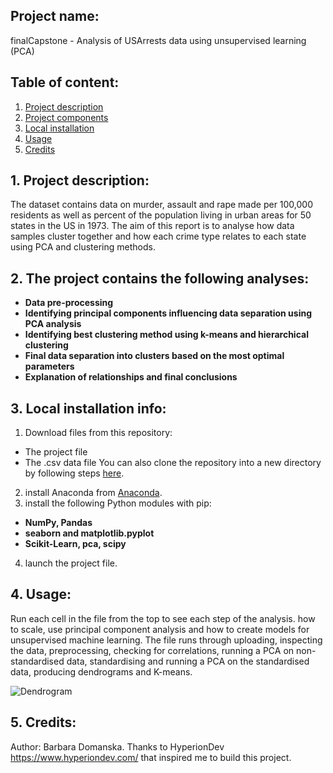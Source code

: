 ## Project name: 
finalCapstone - Analysis of USArrests data using unsupervised learning (PCA)

## Table of content:
1. [ Project description ](#description)
2. [ Project components ](#components)
3. [ Local installation ](#installation)
4. [ Usage ](#usage)
5. [ Credits ](#credits)

<a name="description"></a>
## 1. Project description:
The dataset contains data on murder, assault and rape made per 100,000 residents as well as percent of the population living in urban areas for 50 states in the US in 1973. The aim of this report is to analyse how data samples cluster together and how each crime type relates to each state using PCA and clustering methods. 

<a name="components"></a>
## 2. The project contains the following analyses: 
* **Data pre-processing** 
* **Identifying principal components influencing data separation using PCA analysis**
* **Identifying best clustering method using k-means and hierarchical clustering**
* **Final data separation into clusters based on the most optimal parameters**
* **Explanation of relationships and final conclusions**  

<a name="installation"></a>
## 3. Local installation info: 
1. Download files from this repository: 
 - The project file  
 - The .csv data file
You can also clone the repository into a new directory by following steps [here](https://git-scm.com/docs/git-clone).
2. install Anaconda from [Anaconda](https://www.anaconda.com/).
3. install the following Python modules with pip:
* **NumPy, Pandas**
* **seaborn and matplotlib.pyplot** 
* **Scikit-Learn, pca, scipy**
4. launch the project file.

<a name="usage"></a>
## 4. Usage: 
Run each cell in the file from the top to see each step of the analysis.  how to scale, use principal component analysis and how to create models for unsupervised machine learning.
 The file runs through uploading, inspecting the data, preprocessing, checking for correlations, running a PCA on non-standardised data, standardising and running a PCA on the standardised data, producing dendrograms and K-means.
 
![Dendrogram](C:\Users\bdzie\byb_project\img.png?raw=true "Optional Title")

<a name="credits"></a>
## 5. Credits: 
Author: Barbara Domanska.
Thanks to HyperionDev https://www.hyperiondev.com/ that inspired me to build this project.
